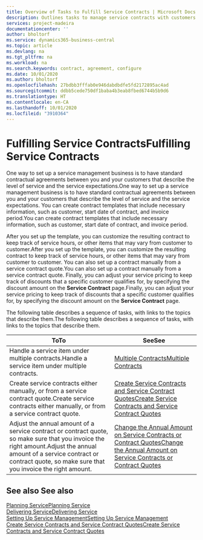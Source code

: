 ```yaml
---
title: Overview of Tasks to Fulfill Service Contracts | Microsoft Docs
description: Outlines tasks to manage service contracts with customers.
services: project-madeira
documentationcenter: ''
author: bholtorf
ms.service: dynamics365-business-central
ms.topic: article
ms.devlang: na
ms.tgt_pltfrm: na
ms.workload: na
ms.search.keywords: contract, agreement, configure
ms.date: 10/01/2020
ms.author: bholtorf
ms.openlocfilehash: 27bdbb3fffab0e946dabdbdfe5fd2172895ac4ad
ms.sourcegitcommit: ddbb5cede750df1baba4b3eab8fbed6744b5b9d6
ms.translationtype: HT
ms.contentlocale: en-CA
ms.lasthandoff: 10/01/2020
ms.locfileid: "3910364"
---
```

# <a name="fulfilling-service-contracts"></a><span data-ttu-id="ab417-103">Fulfilling Service Contracts</span><span class="sxs-lookup"><span data-stu-id="ab417-103">Fulfilling Service Contracts</span></span> 
<span data-ttu-id="ab417-104">One way to set up a service management business is to have standard contractual agreements between you and your customers that describe the level of service and the service expectations.</span><span class="sxs-lookup"><span data-stu-id="ab417-104">One way to set up a service management business is to have standard contractual agreements between you and your customers that describe the level of service and the service expectations.</span></span> <span data-ttu-id="ab417-105">You can create contract templates that include necessary information, such as customer, start date of contract, and invoice period.</span><span class="sxs-lookup"><span data-stu-id="ab417-105">You can create contract templates that include necessary information, such as customer, start date of contract, and invoice period.</span></span>  
  
<span data-ttu-id="ab417-106">After you set up the template, you can customize the resulting contract to keep track of service hours, or other items that may vary from customer to customer.</span><span class="sxs-lookup"><span data-stu-id="ab417-106">After you set up the template, you can customize the resulting contract to keep track of service hours, or other items that may vary from customer to customer.</span></span> <span data-ttu-id="ab417-107">You can also set up a contract manually from a service contract quote.</span><span class="sxs-lookup"><span data-stu-id="ab417-107">You can also set up a contract manually from a service contract quote.</span></span> <span data-ttu-id="ab417-108">Finally, you can adjust your service pricing to keep track of discounts that a specific customer qualifies for, by specifying the discount amount on the **Service Contract** page.</span><span class="sxs-lookup"><span data-stu-id="ab417-108">Finally, you can adjust your service pricing to keep track of discounts that a specific customer qualifies for, by specifying the discount amount on the **Service Contract** page.</span></span>  

<span data-ttu-id="ab417-109">The following table describes a sequence of tasks, with links to the topics that describe them.</span><span class="sxs-lookup"><span data-stu-id="ab417-109">The following table describes a sequence of tasks, with links to the topics that describe them.</span></span>   
  
|<span data-ttu-id="ab417-110">**To**</span><span class="sxs-lookup"><span data-stu-id="ab417-110">**To**</span></span>|<span data-ttu-id="ab417-111">**See**</span><span class="sxs-lookup"><span data-stu-id="ab417-111">**See**</span></span>|  
|------------|-------------|  
|<span data-ttu-id="ab417-112">Handle a service item under multiple contracts.</span><span class="sxs-lookup"><span data-stu-id="ab417-112">Handle a service item under multiple contracts.</span></span> | [<span data-ttu-id="ab417-113">Multiple Contracts</span><span class="sxs-lookup"><span data-stu-id="ab417-113">Multiple Contracts</span></span>](service-multiple-contracts.md)|  
|<span data-ttu-id="ab417-114">Create service contracts either manually, or from a service contract quote.</span><span class="sxs-lookup"><span data-stu-id="ab417-114">Create service contracts either manually, or from a service contract quote.</span></span>| [<span data-ttu-id="ab417-115">Create Service Contracts and Service Contract Quotes</span><span class="sxs-lookup"><span data-stu-id="ab417-115">Create Service Contracts and Service Contract Quotes</span></span>](service-how-to-create-service-contracts-and-service-contract-quotes.md)|
|<span data-ttu-id="ab417-116">Adjust the annual amount of a service contract or contract quote, so make sure that you invoice the right amount.</span><span class="sxs-lookup"><span data-stu-id="ab417-116">Adjust the annual amount of a service contract or contract quote, so make sure that you invoice the right amount.</span></span>|[<span data-ttu-id="ab417-117">Change the Annual Amount on Service Contracts or Contract Quotes</span><span class="sxs-lookup"><span data-stu-id="ab417-117">Change the Annual Amount on Service Contracts or Contract Quotes</span></span>](service-how-to-change-the-annual-amount-on-service-contracts-or-contract-quotes.md)|

## <a name="see-also"></a><span data-ttu-id="ab417-118">See also </span><span class="sxs-lookup"><span data-stu-id="ab417-118">See also</span></span>
[<span data-ttu-id="ab417-119">Planning Service</span><span class="sxs-lookup"><span data-stu-id="ab417-119">Planning Service</span></span>](service-plan-service.md)  
[<span data-ttu-id="ab417-120">Delivering Service</span><span class="sxs-lookup"><span data-stu-id="ab417-120">Delivering Service</span></span>](service-deliver-service.md)  
[<span data-ttu-id="ab417-121">Setting Up Service Management</span><span class="sxs-lookup"><span data-stu-id="ab417-121">Setting Up Service Management</span></span>](service-setup-service.md)  
[<span data-ttu-id="ab417-122">Create Service Contracts and Service Contract Quotes</span><span class="sxs-lookup"><span data-stu-id="ab417-122">Create Service Contracts and Service Contract Quotes</span></span>](service-how-to-create-service-contracts-and-service-contract-quotes.md)  
